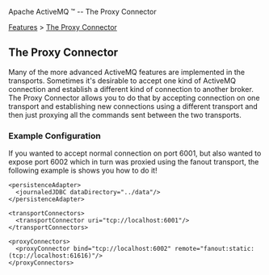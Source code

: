 Apache ActiveMQ ™ -- The Proxy Connector 

[Features](features.md) > [The Proxy Connector](Features/the-proxy-connector.md)


The Proxy Connector
-------------------

Many of the more advanced ActiveMQ features are implemented in the transports. Sometimes it's desirable to accept one kind of ActiveMQ connection and establish a different kind of connection to another broker. The Proxy Connector allows you to do that by accepting connection on one transport and establishing new connections using a different transport and then just proxying all the commands sent between the two transports.

### Example Configuration

If you wanted to accept normal connection on port 6001, but also wanted to expose port 6002 which in turn was proxied using the fanout transport, the following example is shows you how to do it!

<beans xmlns="http://activemq.org/config/1.0">
  <broker>

    <persistenceAdapter>
      <journaledJDBC dataDirectory="../data"/>
    </persistenceAdapter>

    <transportConnectors>
      <transportConnector uri="tcp://localhost:6001"/>
    </transportConnectors>

    <proxyConnectors>
      <proxyConnector bind="tcp://localhost:6002" remote="fanout:static:(tcp://localhost:61616)"/>
    </proxyConnectors>

  </broker>
</beans>

